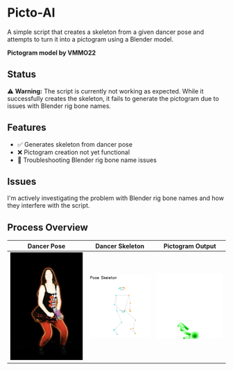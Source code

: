 # Picto-AI

A simple script that creates a skeleton from a given dancer pose and attempts to turn it into a pictogram using a Blender model.

**Pictogram model by VMMO22**

## Status
⚠ **Warning:** The script is currently not working as expected. While it successfully creates the skeleton, it fails to generate the pictogram due to issues with Blender rig bone names.

## Features
- ✅ Generates skeleton from dancer pose
- ❌ Pictogram creation not yet functional
- 🔧 Troubleshooting Blender rig bone name issues

## Issues
I'm actively investigating the problem with Blender rig bone names and how they interfere with the script.

## Process Overview

| Dancer Pose           | Dancer Skeleton          | Pictogram Output        |
|-----------------------|-------------------------|-------------------------|
| ![](./test_pose.jpg) | ![](./pose_data_skeleton.png) | ![](./rendered_output.png) |